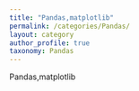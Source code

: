 ```yaml
---
title: "Pandas,matplotlib"
permalink: /categories/Pandas/
layout: category
author_profile: true
taxonomy: Pandas
---
```

Pandas,matplotlib